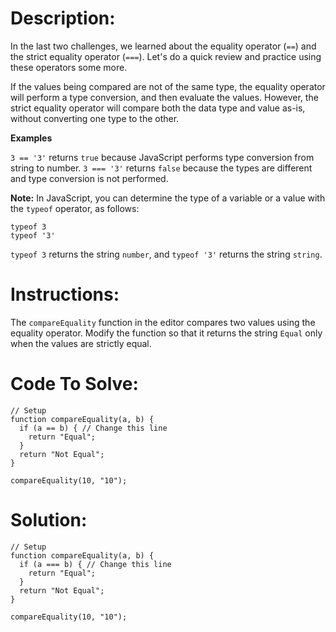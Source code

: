 # Description:

In the last two challenges, we learned about the equality operator (`==`) and the strict equality operator (`===`). Let's do a quick review and practice using these operators some more.

If the values being compared are not of the same type, the equality operator will perform a type conversion, and then evaluate the values. However, the strict equality operator will compare both the data type and value as-is, without converting one type to the other.

**Examples**

`3 == '3'` returns `true` because JavaScript performs type conversion from string to number. `3 === '3'` returns `false` because the types are different and type conversion is not performed.

**Note:** In JavaScript, you can determine the type of a variable or a value with the `typeof` operator, as follows:

```Js
typeof 3
typeof '3'
```

`typeof 3` returns the string `number`, and `typeof '3'` returns the string `string`.

# Instructions:

The `compareEquality` function in the editor compares two values using the equality operator. Modify the function so that it returns the string `Equal` only when the values are strictly equal.

# Code To Solve:

```Js
// Setup
function compareEquality(a, b) {
  if (a == b) { // Change this line
    return "Equal";
  }
  return "Not Equal";
}

compareEquality(10, "10");
```

# Solution:

```Js
// Setup
function compareEquality(a, b) {
  if (a === b) { // Change this line
    return "Equal";
  }
  return "Not Equal";
}

compareEquality(10, "10");
```
